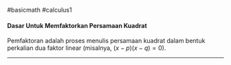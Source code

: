 #basicmath #calculus1 

#### Dasar Untuk Memfaktorkan Persamaan Kuadrat

Pemfaktoran adalah proses menulis persamaan kuadrat dalam bentuk perkalian dua faktor linear (misalnya, $(x-p)(x-q) = 0$).

___


